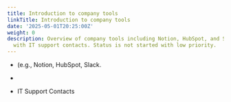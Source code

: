 ```yaml
---
title: Introduction to company tools
linkTitle: Introduction to company tools
date: '2025-05-01T20:25:00Z'
weight: 0
description: Overview of company tools including Notion, HubSpot, and Slack, along
  with IT support contacts. Status is not started with low priority.
---
```



-  (e.g., Notion, HubSpot, Slack.

- 

- IT Support Contacts

